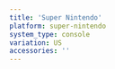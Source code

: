 ```yaml
---
title: 'Super Nintendo'
platform: super-nintendo
system_type: console
variation: US
accessories: ''
---
```


